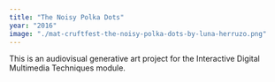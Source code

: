 ```yaml
---
title: "The Noisy Polka Dots"
year: "2016"
image: "./mat-cruftfest-the-noisy-polka-dots-by-luna-herruzo.png"
---
```

This is an audiovisual generative art project for the Interactive Digital Multimedia Techniques module.